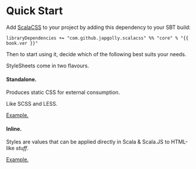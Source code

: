 # Quick Start

Add [ScalaCSS](https://github.com/japgolly/scalacss/) to your project by adding this dependency to your SBT build:

<pre><code class="lang-scala">libraryDependencies += <span class="hljs-string">&quot;com.github.japgolly.scalacss&quot;</span> %% <span class="hljs-string">&quot;core&quot;</span> % <span class="hljs-string">&quot;{{ book.ver }}&quot;</span></code></pre>

Then to start using it, decide which of the following best suits your needs.

StyleSheets come in two flavours.

#### Standalone.

Produces static CSS for external consumption.

Like SCSS and LESS.

[Example.](standalone.md)


#### Inline.

Styles are values that can be applied directly in Scala & Scala.JS to HTML-like _stuff_.

[Example.](inline.md)
